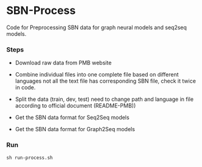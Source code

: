 # SBN-Process
Code for Preprocessing SBN data for graph neural models and seq2seq models.
### Steps
* Download raw data from PMB website

* Combine individual files into one complete file based on different languages
  not all the text file has corresponding SBN file, check it twice in code.

* Split the data (train, dev, test)
  need to change path and language in file according to official document (README-PMB))

* Get the SBN data format for Seq2Seq models

* Get the SBN data format for Graph2Seq models
### Run


```
sh run-process.sh

```
